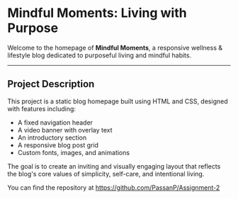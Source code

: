 # Mindful Moments: Living with Purpose

Welcome to the homepage of **Mindful Moments**, a responsive wellness & lifestyle blog dedicated to purposeful living and mindful habits.

---
## Project Description

This project is a static blog homepage built using HTML and CSS, designed with features including:

- A fixed navigation header
- A video banner with overlay text
- An introductory section
- A responsive blog post grid
- Custom fonts, images, and animations

The goal is to create an inviting and visually engaging layout that reflects the blog's core values of simplicity, self-care, and intentional living.

You can find the repository at https://github.com/PassanP/Assignment-2







